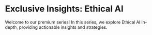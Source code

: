 # Exclusive Insights: Ethical AI

Welcome to our premium series! In this series, we explore Ethical AI in-depth, providing actionable insights and strategies.
